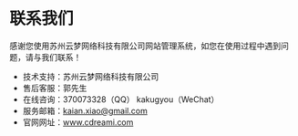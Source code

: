 # 联系我们

感谢您使用苏州云梦网络科技有限公司网站管理系统，如您在使用过程中遇到问题，请与我们联系！


- 技术支持：苏州云梦网络科技有限公司
- 售后客服：郭先生
- 在线咨询：370073328（QQ） kakugyou（WeChat）
- 服务邮箱：kaian.xiao@gmail.com
- 官网网址：www.cdreami.com
